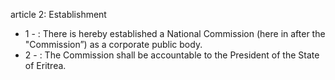 article 2: Establishment

<ul>
			<li>1 - : There is hereby established a National Commission (here in after the &quot;Commission”) as a corporate public body. <ul>
			</ul></li>			<li>2 - : The Commission shall be accountable to the President of the State of Eritrea. <ul>
			</ul></li></ul>